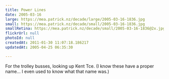 ```yaml
---
title: Power Lines
date: 2005-03-16
large: https://mea.patrick.nz/decade/large/2005-03-16-1836.jpg
small: https://mea.patrick.nz/decade/small/2005-03-16-1836.jpg
smallRetina: https://mea.patrick.nz/decade/small/2005-03-16-1836@2x.jpg
flickrUrl: null
photoId: null
createdAt: 2011-01-30 11:07:18.186217
updatedAt: 2005-04-25 06:35:30

---
```

For the trolley busses, looking up Kent Tce. (I know these have a proper name... I even used to know what that name was.)

